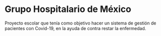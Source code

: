 # Grupo Hospitalario de México
Proyecto escolar que tenía como objetivo hacer un sistema de gestión de pacientes con Covid-19, en la ayuda de contra restar la enfermedad.
